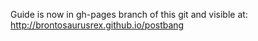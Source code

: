 Guide is now in gh-pages branch of this git and visible at:  
<http://brontosaurusrex.github.io/postbang>
